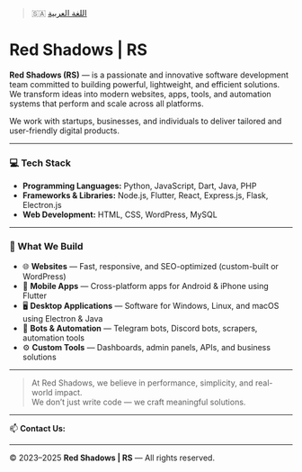 > 🇸🇦 [اللغة العربية](README_AR.md)

# Red Shadows | RS

**Red Shadows (RS)** — is a passionate and innovative software development team committed to building powerful, lightweight, and efficient solutions.  
We transform ideas into modern websites, apps, tools, and automation systems that perform and scale across all platforms.

We work with startups, businesses, and individuals to deliver tailored and user-friendly digital products.

---

### 💻 Tech Stack

- **Programming Languages:** Python, JavaScript, Dart, Java, PHP  
- **Frameworks & Libraries:** Node.js, Flutter, React, Express.js, Flask, Electron.js  
- **Web Development:** HTML, CSS, WordPress, MySQL

---

### 🔧 What We Build

- 🌐 **Websites** — Fast, responsive, and SEO-optimized (custom-built or WordPress)  
- 📱 **Mobile Apps** — Cross-platform apps for Android & iPhone using Flutter  
- 🖥️ **Desktop Applications** — Software for Windows, Linux, and macOS using Electron & Java  
- 🤖 **Bots & Automation** — Telegram bots, Discord bots, scrapers, automation tools  
- ⚙️ **Custom Tools** — Dashboards, admin panels, APIs, and business solutions

---

> At Red Shadows, we believe in performance, simplicity, and real-world impact.  
> We don’t just write code — we craft meaningful solutions.

---

📫 **Contact Us:** []()

---

© 2023–2025 **Red Shadows | RS** — All rights reserved.
